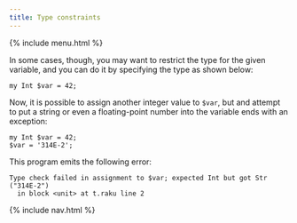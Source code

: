 ```yaml
---
title: Type constraints
---
```


{% include menu.html %}

In some cases, though, you may want to restrict the type for the given variable, and you can do it by specifying the type as shown below:

    my Int $var = 42;

Now, it is possible to assign another integer value to `$var`, but and attempt to put a string or even a floating-point number into the variable ends with an exception:

    my Int $var = 42;
    $var = '314E-2';

This program emits the following error:

    Type check failed in assignment to $var; expected Int but got Str ("314E-2")
      in block <unit> at t.raku line 2

{% include nav.html %}
